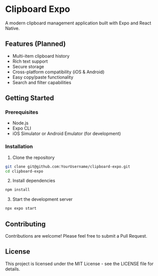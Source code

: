 # Clipboard Expo

A modern clipboard management application built with Expo and React Native.

## Features (Planned)
- Multi-item clipboard history
- Rich text support
- Secure storage
- Cross-platform compatibility (iOS & Android)
- Easy copy/paste functionality
- Search and filter capabilities

## Getting Started

### Prerequisites
- Node.js
- Expo CLI
- iOS Simulator or Android Emulator (for development)

### Installation
1. Clone the repository
```bash
git clone git@github.com:YourUsername/clipboard-expo.git
cd clipboard-expo
```

2. Install dependencies
```bash
npm install
```

3. Start the development server
```bash
npx expo start
```

## Contributing
Contributions are welcome! Please feel free to submit a Pull Request.

## License
This project is licensed under the MIT License - see the LICENSE file for details. 